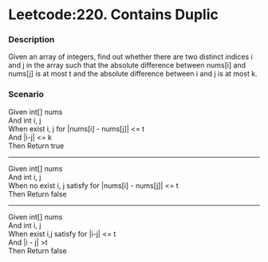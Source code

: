 ﻿# Leetcode:220. Contains Duplic
<h3>Description</h3>
<p>
Given an array of integers, 
find out whether there are two 
distinct indices i and j in the array such that the absolute difference between nums[i] and nums[j] is at most t and the absolute difference between i and j is at most k.
</p>

<h3>Scenario</h3>
<p>
Given int[] nums<br/>
And int i, j<br/>
When exist i, j for |nums[i] - nums[j]| <= t<br/>
And |i-j| <= k </br>
Then Return true
</p>
<hr/>
<p>
Given int[] nums<br/>
And int i, j<br/>
When no exist i, j satisfy for |nums[i] - nums[j]| <= t<br/>
Then Return false
</p>
<hr/>
<p>
Given int[] nums<br/>
And int i, j<br/>
When exist i,j satisfy for |i-j| <= t<br/>
And |i - j| >t</br>
Then Return false
</p>
